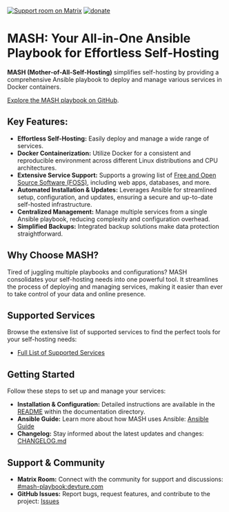 [![Support room on Matrix](https://img.shields.io/matrix/mash-playbook:devture.com.svg?label=%23mash-playbook%3Adevture.com&logo=matrix&style=for-the-badge&server_fqdn=matrix.devture.com&fetchMode=summary)](https://matrixrooms.info/room/mash-playbook:devture.com) [![donate](https://liberapay.com/assets/widgets/donate.svg)](https://liberapay.com/mother-of-all-self-hosting/donate)

# MASH: Your All-in-One Ansible Playbook for Effortless Self-Hosting

**MASH (Mother-of-All-Self-Hosting)** simplifies self-hosting by providing a comprehensive Ansible playbook to deploy and manage various services in Docker containers. 

[Explore the MASH playbook on GitHub](https://github.com/mother-of-all-self-hosting/mash-playbook).

## Key Features:

*   **Effortless Self-Hosting:** Easily deploy and manage a wide range of services.
*   **Docker Containerization:** Utilize Docker for a consistent and reproducible environment across different Linux distributions and CPU architectures.
*   **Extensive Service Support:**  Supports a growing list of [Free and Open Source Software (FOSS)](docs/supported-services.md), including web apps, databases, and more.
*   **Automated Installation & Updates:** Leverages Ansible for streamlined setup, configuration, and updates, ensuring a secure and up-to-date self-hosted infrastructure.
*   **Centralized Management:** Manage multiple services from a single Ansible playbook, reducing complexity and configuration overhead.
*   **Simplified Backups:** Integrated backup solutions make data protection straightforward.

## Why Choose MASH?

Tired of juggling multiple playbooks and configurations? MASH consolidates your self-hosting needs into one powerful tool. It streamlines the process of deploying and managing services, making it easier than ever to take control of your data and online presence.

## Supported Services

Browse the extensive list of supported services to find the perfect tools for your self-hosting needs:

*   [Full List of Supported Services](docs/supported-services.md)

## Getting Started

Follow these steps to set up and manage your services:

*   **Installation & Configuration:** Detailed instructions are available in the [README](docs/README.md) within the documentation directory.
*   **Ansible Guide:**  Learn more about how MASH uses Ansible: [Ansible Guide](docs/ansible.md)
*   **Changelog:**  Stay informed about the latest updates and changes: [CHANGELOG.md](CHANGELOG.md)

## Support & Community

*   **Matrix Room:** Connect with the community for support and discussions: [#mash-playbook:devture.com](https://matrixrooms.info/room/mash-playbook:devture.com)
*   **GitHub Issues:** Report bugs, request features, and contribute to the project: [Issues](https://github.com/mother-of-all-self-hosting/mash-playbook/issues)
